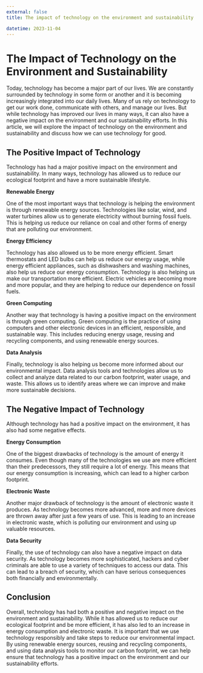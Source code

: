 ```yaml
---
external: false
title: The impact of technology on the environment and sustainability

datetime: 2023-11-04
---
```



# The Impact of Technology on the Environment and Sustainability

Today, technology has become a major part of our lives. We are constantly surrounded by technology in some form or another and it is becoming increasingly integrated into our daily lives. Many of us rely on technology to get our work done, communicate with others, and manage our lives. But while technology has improved our lives in many ways, it can also have a negative impact on the environment and our sustainability efforts. In this article, we will explore the impact of technology on the environment and sustainability and discuss how we can use technology for good. 

## The Positive Impact of Technology 

Technology has had a major positive impact on the environment and sustainability. In many ways, technology has allowed us to reduce our ecological footprint and have a more sustainable lifestyle. 

**Renewable Energy**

One of the most important ways that technology is helping the environment is through renewable energy sources. Technologies like solar, wind, and water turbines allow us to generate electricity without burning fossil fuels. This is helping us reduce our reliance on coal and other forms of energy that are polluting our environment. 

**Energy Efficiency**

Technology has also allowed us to be more energy efficient. Smart thermostats and LED bulbs can help us reduce our energy usage, while energy efficient appliances, such as dishwashers and washing machines, also help us reduce our energy consumption. Technology is also helping us make our transportation more efficient. Electric vehicles are becoming more and more popular, and they are helping to reduce our dependence on fossil fuels. 

**Green Computing**

Another way that technology is having a positive impact on the environment is through green computing. Green computing is the practice of using computers and other electronic devices in an efficient, responsible, and sustainable way. This includes reducing energy usage, reusing and recycling components, and using renewable energy sources. 

**Data Analysis**

Finally, technology is also helping us become more informed about our environmental impact. Data analysis tools and technologies allow us to collect and analyze data related to our carbon footprint, water usage, and waste. This allows us to identify areas where we can improve and make more sustainable decisions. 

## The Negative Impact of Technology 

Although technology has had a positive impact on the environment, it has also had some negative effects. 

**Energy Consumption**

One of the biggest drawbacks of technology is the amount of energy it consumes. Even though many of the technologies we use are more efficient than their predecessors, they still require a lot of energy. This means that our energy consumption is increasing, which can lead to a higher carbon footprint. 

**Electronic Waste**

Another major drawback of technology is the amount of electronic waste it produces. As technology becomes more advanced, more and more devices are thrown away after just a few years of use. This is leading to an increase in electronic waste, which is polluting our environment and using up valuable resources. 

**Data Security**

Finally, the use of technology can also have a negative impact on data security. As technology becomes more sophisticated, hackers and cyber criminals are able to use a variety of techniques to access our data. This can lead to a breach of security, which can have serious consequences both financially and environmentally. 

## Conclusion 

Overall, technology has had both a positive and negative impact on the environment and sustainability. While it has allowed us to reduce our ecological footprint and be more efficient, it has also led to an increase in energy consumption and electronic waste. It is important that we use technology responsibly and take steps to reduce our environmental impact. By using renewable energy sources, reusing and recycling components, and using data analysis tools to monitor our carbon footprint, we can help ensure that technology has a positive impact on the environment and our sustainability efforts.
